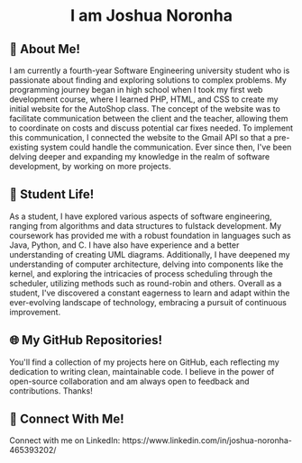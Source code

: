 <h1 align="center">I am Joshua Noronha</h1>
<h2>👋 About Me!</h2>
I am currently a fourth-year Software Engineering university student who is passionate about finding and exploring solutions to complex problems. My programming journey began in high school when I took my first web development course, where I learned PHP, HTML, and CSS to create my initial website for the AutoShop class. The concept of the website was to facilitate communication between the client and the teacher, allowing them to coordinate on costs and discuss potential car fixes needed. To implement this communication, I connected the website to the Gmail API so that a pre-existing system could handle the communication. Ever since then, I've been delving deeper and expanding my knowledge in the realm of software development, by working on more projects.

<h2>🚀 Student Life!</h2>
As a student, I have explored various aspects of software engineering, ranging from algorithms and data structures to fulstack development. My coursework has provided me with a robust foundation in languages such as Java, Python, and C. I have also have experience and a better understanding of creating UML diagrams. Additionally, I have deepened my understanding of computer architecture, delving into components like the kernel, and exploring the intricacies of process scheduling through the scheduler, utilizing methods such as round-robin and others. Overall as a student, I've discovered a constant eagerness to learn and adapt within the ever-evolving landscape of technology, embracing a pursuit of continuous improvement.

<h2>🌐 My GitHub Repositories!</h2>
You'll find a collection of my projects here on GitHub, each reflecting my dedication to writing clean, maintainable code. I believe in the power of open-source collaboration and am always open to feedback and contributions. Thanks!

 <h2>🔗 Connect With Me! </h2>
 Connect with me on LinkedIn: https://www.linkedin.com/in/joshua-noronha-465393202/

<!--
**josh16noronha/josh16noronha** is a ✨ _special_ ✨ repository because its `README.md` (this file) appears on your GitHub profile.

Here are some ideas to get you started:

- 🔭 I’m currently working on ...
- 🌱 I’m currently learning ...
- 👯 I’m looking to collaborate on ...
- 🤔 I’m looking for help with ...
- 💬 Ask me about ...
- 📫 How to reach me: ...
- 😄 Pronouns: ...
- ⚡ Fun fact: ...
-->
